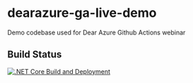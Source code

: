 # dearazure-ga-live-demo
Demo codebase used for Dear Azure Github Actions webinar


## Build Status


[![.NET Core Build and Deployment](https://github.com/Horacewillie/dearazure-ga-live-demo/actions/workflows/dotnetci.yml/badge.svg)](https://github.com/Horacewillie/dearazure-ga-live-demo/actions/workflows/dotnetci.yml)
